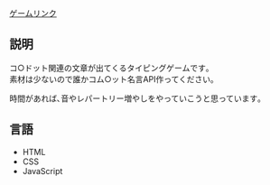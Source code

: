 [ゲームリンク](https://yukiyucha.github.io/com.typing-game/)

## 説明
コ○ドット関連の文章が出てくるタイピングゲームです｡   
素材は少ないので誰かコム○ット名言API作ってください｡

時間があれば､音やレパートリー増やしをやっていこうと思っています｡

## 言語
- HTML
- CSS
- JavaScript
